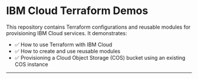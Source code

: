 # IBM Cloud Terraform Demos

This repository contains Terraform configurations and reusable modules for provisioning IBM Cloud services. It demonstrates:

- ✅ How to use Terraform with IBM Cloud
- ✅ How to create and use reusable modules
- ✅ Provisioning a Cloud Object Storage (COS) bucket using an existing COS instance

---

